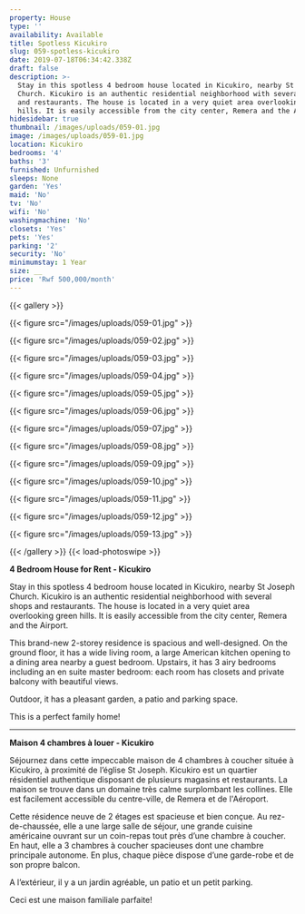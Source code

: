 ```yaml
---
property: House
type: ''
availability: Available
title: Spotless Kicukiro
slug: 059-spotless-kicukiro
date: 2019-07-18T06:34:42.338Z
draft: false
description: >-
  Stay in this spotless 4 bedroom house located in Kicukiro, nearby St Joseph
  Church. Kicukiro is an authentic residential neighborhood with several shops
  and restaurants. The house is located in a very quiet area overlooking green
  hills. It is easily accessible from the city center, Remera and the Airport. 
hidesidebar: true
thumbnail: /images/uploads/059-01.jpg
image: /images/uploads/059-01.jpg
location: Kicukiro
bedrooms: '4'
baths: '3'
furnished: Unfurnished
sleeps: None
garden: 'Yes'
maid: 'No'
tv: 'No'
wifi: 'No'
washingmachine: 'No'
closets: 'Yes'
pets: 'Yes'
parking: '2'
security: 'No'
minimumstay: 1 Year
size: __
price: 'Rwf 500,000/month'
---
```

{{< gallery >}} 

{{< figure src="/images/uploads/059-01.jpg" >}} 

{{< figure src="/images/uploads/059-02.jpg" >}}

 {{< figure src="/images/uploads/059-03.jpg" >}} 

{{< figure src="/images/uploads/059-04.jpg" >}}

{{< figure src="/images/uploads/059-05.jpg" >}}

 {{< figure src="/images/uploads/059-06.jpg" >}}

 {{< figure src="/images/uploads/059-07.jpg" >}}

 {{< figure src="/images/uploads/059-08.jpg" >}}

{{< figure src="/images/uploads/059-09.jpg" >}} 

{{< figure src="/images/uploads/059-10.jpg" >}}

 {{< figure src="/images/uploads/059-11.jpg" >}} 

{{< figure src="/images/uploads/059-12.jpg" >}}

{{< figure src="/images/uploads/059-13.jpg" >}}

 {{< /gallery >}} {{< load-photoswipe >}}

**4 Bedroom House for Rent - Kicukiro**

Stay in this spotless 4 bedroom house located in Kicukiro, nearby St Joseph Church. Kicukiro is an authentic residential neighborhood with several shops and restaurants. The house is located in a very quiet area overlooking green hills. It is easily accessible from the city center, Remera and the Airport. 

This brand-new 2-storey residence is spacious and well-designed. On the ground floor, it has a wide living room, a large American kitchen opening to a dining area nearby a guest bedroom. Upstairs, it has 3 airy bedrooms including an en suite master bedroom: each room has closets and private balcony with beautiful views. 

Outdoor, it has a pleasant garden, a patio and parking space.  

This is a perfect family home!

- - -

**Maison 4 chambres à louer - Kicukiro**

Séjournez dans cette impeccable maison de 4 chambres à coucher située à Kicukiro, à proximité de l’église St Joseph. Kicukiro est un quartier résidentiel authentique disposant de plusieurs magasins et restaurants. La maison se trouve dans un domaine très calme surplombant les collines. Elle est facilement accessible du centre-ville, de Remera et de l'Aéroport. 

Cette résidence neuve de 2 étages est spacieuse et bien conçue. Au rez-de-chaussée, elle a une large salle de séjour, une grande cuisine américaine ouvrant sur un coin-repas tout près d’une chambre à coucher. En haut, elle a 3 chambres à coucher spacieuses dont une chambre principale autonome. En plus, chaque pièce dispose d’une garde-robe et de son propre balcon. 

A l’extérieur, il y a un jardin agréable, un patio et un petit parking.

Ceci est une maison familiale parfaite!

